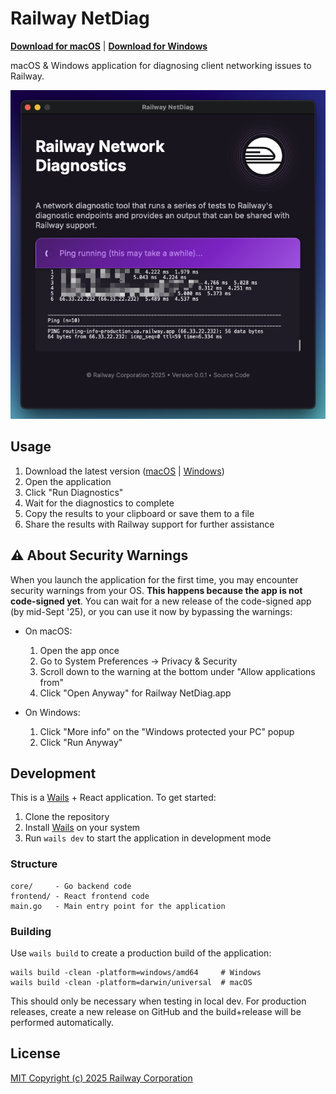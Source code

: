 # Railway NetDiag

[**Download for macOS**](https://github.com/railwayapp/netdiag/releases/latest/download/RailwayNetDiag_macOS.zip) | [**Download for Windows**](https://github.com/railwayapp/netdiag/releases/latest/download/RailwayNetDiag_Win.zip)

macOS & Windows application for diagnosing client networking issues to Railway.

![railway-netdiag screenshot](./docs/screenshot.png)

## Usage

1. Download the latest version ([macOS](https://github.com/railwayapp/netdiag/releases/latest/download/RailwayNetDiag_macOS.zip) | [Windows](https://github.com/railwayapp/netdiag/releases/latest/download/RailwayNetDiag_Win.zip))
2. Open the application
3. Click "Run Diagnostics"
4. Wait for the diagnostics to complete
5. Copy the results to your clipboard or save them to a file
6. Share the results with Railway support for further assistance

## ⚠️ About Security Warnings

When you launch the application for the first time, you may encounter security
warnings from your OS. **This happens because the app is not code-signed yet**.
You can wait for a new release of the code-signed app (by mid-Sept '25), or
you can use it now by bypassing the warnings:

- On macOS:
  1. Open the app once
  2. Go to System Preferences -> Privacy & Security
  3. Scroll down to the warning at the bottom under "Allow applications from"
  4. Click "Open Anyway" for Railway NetDiag.app

- On Windows:
  1. Click "More info" on the "Windows protected your PC" popup
  2. Click "Run Anyway"

## Development

This is a [Wails](https://wails.io) + React application. To get started:

1. Clone the repository
2. Install [Wails](https://wails.io/docs/gettingstarted/installation) on your system
3. Run `wails dev` to start the application in development mode

### Structure

```
core/     - Go backend code
frontend/ - React frontend code
main.go   - Main entry point for the application
```

### Building

Use `wails build` to create a production build of the application:

```
wails build -clean -platform=windows/amd64     # Windows
wails build -clean -platform=darwin/universal  # macOS
```

This should only be necessary when testing in local dev. For production
releases, create a new release on GitHub and the build+release will be
performed automatically.

## License

[MIT Copyright (c) 2025 Railway Corporation](./LICENSE)
